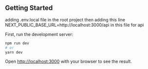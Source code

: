 

## Getting Started


adding .env.local file in the root project
then adding  this line
NEXT_PUBLIC_BASE_URL=http://localhost:3000/api
in this file for api 



First, run the development server:

```bash
npm run dev
# or
yarn dev
```

Open [http://localhost:3000](http://localhost:3000) with your browser to see the result.


